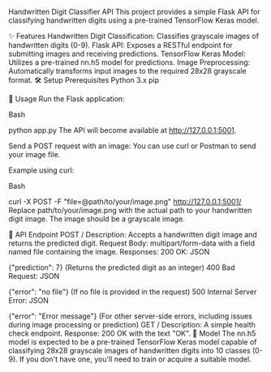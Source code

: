 Handwritten Digit Classifier API
This project provides a simple Flask API for classifying handwritten digits using a pre-trained TensorFlow Keras model.

✨ Features
Handwritten Digit Classification: Classifies grayscale images of handwritten digits (0-9).
Flask API: Exposes a RESTful endpoint for submitting images and receiving predictions.
TensorFlow Keras Model: Utilizes a pre-trained nn.h5 model for predictions.
Image Preprocessing: Automatically transforms input images to the required 28x28 grayscale format.
🛠️ Setup
Prerequisites
Python 3.x
pip


🚀 Usage
Run the Flask application:

Bash

python app.py
The API will become available at http://127.0.0.1:5001.

Send a POST request with an image:
You can use curl or Postman to send your image file.

Example using curl:

Bash

curl -X POST -F "file=@path/to/your/image.png" http://127.0.0.1:5001/
Replace path/to/your/image.png with the actual path to your handwritten digit image. The image should be a grayscale image.

🔌 API Endpoint
POST /
Description: Accepts a handwritten digit image and returns the predicted digit.
Request Body: multipart/form-data with a field named file containing the image.
Responses:
200 OK:
JSON

{"prediction": 7}
(Returns the predicted digit as an integer)
400 Bad Request:
JSON

{"error": "no file"}
(If no file is provided in the request)
500 Internal Server Error:
JSON

{"error": "Error message"}
(For other server-side errors, including issues during image processing or prediction)
GET /
Description: A simple health check endpoint.
Response: 200 OK with the text "OK".
🧠 Model
The nn.h5 model is expected to be a pre-trained TensorFlow Keras model capable of classifying 28x28 grayscale images of handwritten digits into 10 classes (0-9). If you don't have one, you'll need to train or acquire a suitable model.

